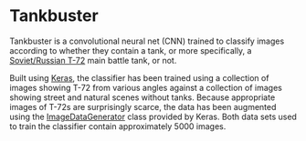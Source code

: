 # Tankbuster

Tankbuster is a convolutional neural net (CNN) trained to classify images according to whether they contain a tank, or more specifically, a <a href="https://en.wikipedia.org/wiki/T-72">Soviet/Russian T-72</a> main battle tank, or not.

Built using <a href="http://keras.io">Keras</a>, the classifier has been trained using a collection of images showing T-72 from various angles against a collection of images showing street and natural scenes without tanks. Because appropriate images of T-72s are surprisingly scarce, the data has been augmented using the <a href="http://blog.keras.io/building-powerful-image-classification-models-using-very-little-data.html">ImageDataGenerator</a> class provided by Keras. Both data sets used to train the classifier contain approximately 5000 images.
